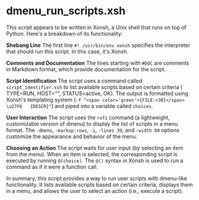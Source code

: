 # dmenu_run_scripts.xsh

This script appears to be written in Xonsh, a Unix shell that runs on top of Python. Here's a breakdown of its functionality:

**Shebang Line**
The first line `#! /usr/bin/env xonsh` specifies the interpreter that should run this script. In this case, it's Xonsh.

**Comments and Documentation**
The lines starting with `#DOC` are comments in Markdown format, which provide documentation for the script.

**Script Identification**
The script uses a command called `script_identifier.xsh` to list available scripts based on certain criteria ( TYPE=RUN, HOST="", STATUS=active, OK). The output is formatted using Xonsh's templating system (`-f "<span color='green'>{FILE:<30}</span> \u27F6   {DESCR}"`) and piped into a variable called `choices`.

**User Interaction**
The script uses the `rofi` command (a lightweight, customizable version of dmenu) to display the list of scripts in a menu format. The `-dmenu`, `-markup-rows`, `-i`, `-lines 30`, and `-width 80` options customize the appearance and behavior of the menu.

**Choosing an Action**
The script waits for user input (by selecting an item from the menu). When an item is selected, the corresponding script is executed by running `@(choice)`. The `@()` syntax in Xonsh is used to run a command as if it were a function call.

In summary, this script provides a way to run user scripts with dmenu-like functionality. It lists available scripts based on certain criteria, displays them in a menu, and allows the user to select an action (i.e., execute a script).